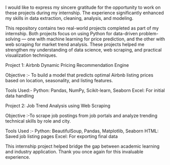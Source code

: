I would like to express my sincere gratitude for the opportunity to work on these projects during my internship. The experience significantly enhanced my skills in data extraction, cleaning, analysis, and modeling.

This repository contains two real-world projects completed as part of my internship. Both projects focus on using Python for data-driven problem-solving — one with machine learning for price prediction, and the other with web scraping for market trend analysis. These projects helped me strengthen my understanding of data science, web scraping, and practical visualization techniques.

Project 1: Airbnb Dynamic Pricing Recommendation Engine

 Objective :- To build a model that predicts optimal Airbnb listing prices based on location, seasonality, and listing features.
 
 Tools Used:- Python: Pandas, NumPy, Scikit-learn, Seaborn
              Excel: For initial data handling
              
Project 2: Job Trend Analysis using Web Scraping

  Objective :-To scrape job postings from job portals and analyze trending technical skills by role and city.
  
  Tools Used :- Python: BeautifulSoup, Pandas, Matplotlib, Seaborn
                HTML: Saved job listing pages 
                Excel: For exporting final data

This internship project helped bridge the gap between academic learning and industry application. Thank you once again for this invaluable experience.
